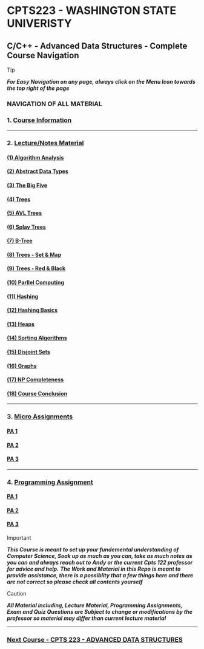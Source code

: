 
# CPTS223 - WASHINGTON STATE UNIVERISTY 
## C/C++ - Advanced Data Structures - Complete Course Navigation

> [!TIP]
> ***For Easy Navigation on any page, always click on the Menu Icon towards the top right of the page***

### NAVIGATION OF ALL MATERIAL 

### 1. [Course Information](https://github.com/MarkShinozaki/CPTS223-AdvancedDataStructuresInCpp/tree/Course-Information)

---

### 2. [Lecture/Notes Material](https://github.com/MarkShinozaki/CPTS223-AdvancedDataStructuresInCpp/tree/Lecture-Slides)
#### [(1) Algorithm Analysis](https://github.com/MarkShinozaki/CPTS223-AdvancedDataStructuresInCpp/tree/Lecture-Slides/(1)%20Algorithm%20Analysis) 

#### [(2) Abstract Data Types](https://github.com/MarkShinozaki/CPTS223-AdvancedDataStructuresInCpp/tree/Lecture-Slides/(2)%20Abstract%20Data%20Types) 

#### [(3) The Big Five ](https://github.com/MarkShinozaki/CPTS223-AdvancedDataStructuresInCpp/tree/Lecture-Slides/(3)%20The%20Big%20Five) 

#### [(4) Trees ](https://github.com/MarkShinozaki/CPTS223-AdvancedDataStructuresInCpp/tree/Lecture-Slides/(4)%20Trees) 

#### [(5) AVL Trees](https://github.com/MarkShinozaki/CPTS223-AdvancedDataStructuresInCpp/tree/Lecture-Slides/(5)%20AVL%20Trees) 

#### [(6) Splay Trees ](https://github.com/MarkShinozaki/CPTS223-AdvancedDataStructuresInCpp/tree/Lecture-Slides/(6)%20Splay%20Trees) 

#### [(7) B-Tree ](https://github.com/MarkShinozaki/CPTS223-AdvancedDataStructuresInCpp/tree/Lecture-Slides/(7)%20B-Tree) 

#### [(8) Trees - Set & Map ](https://github.com/MarkShinozaki/CPTS223-AdvancedDataStructuresInCpp/tree/Lecture-Slides/(8)%20Trees%20-%20Set%20%26%20Map) 

#### [(9) Trees - Red & Black ](https://github.com/MarkShinozaki/CPTS223-AdvancedDataStructuresInCpp/tree/Lecture-Slides/(9)%20Trees%20-%20Red-Black) 

#### [(10) Parllel Computing ](https://github.com/MarkShinozaki/CPTS223-AdvancedDataStructuresInCpp/tree/Lecture-Slides/(10)%20Parallel%20Computing) 

#### [(11) Hashing ](https://github.com/MarkShinozaki/CPTS223-AdvancedDataStructuresInCpp/tree/Lecture-Slides/(11)%20Hashing) 

#### [(12) Hashing Basics](https://github.com/MarkShinozaki/CPTS223-AdvancedDataStructuresInCpp/tree/Lecture-Slides/(12)%20Hashing%20Basics) 

#### [(13) Heaps ](https://github.com/MarkShinozaki/CPTS223-AdvancedDataStructuresInCpp/tree/Lecture-Slides/(13)%20Heaps) 

#### [(14) Sorting Algorithms ](https://github.com/MarkShinozaki/CPTS223-AdvancedDataStructuresInCpp/tree/Lecture-Slides/(14)%20Sorting%20Algorithms) 

#### [(15) Disjoint Sets ](https://github.com/MarkShinozaki/CPTS223-AdvancedDataStructuresInCpp/tree/Lecture-Slides/(15)%20Disjoint%20Sets) 

#### [(16) Graphs ](https://github.com/MarkShinozaki/CPTS223-AdvancedDataStructuresInCpp/tree/Lecture-Slides/(16)%20Graphs) 

#### [(17) NP Completeness ](https://github.com/MarkShinozaki/CPTS223-AdvancedDataStructuresInCpp/tree/Lecture-Slides/(17)%20NP-Completeness) 

#### [(18) Course Conclusion ](https://github.com/MarkShinozaki/CPTS223-AdvancedDataStructuresInCpp/tree/Lecture-Slides/(18)%20Course%20Conclusion) 

---

### 3. [Micro Assignments](https://github.com/MarkShinozaki/CPTS223-AdvancedDataStructuresInCpp/tree/Micro-Assignments)

#### [PA 1](https://github.com/MarkShinozaki/CPTS223-AdvancedDataStructuresInCpp/tree/Programming-Assignments/PA%201) 

#### [PA 2](https://github.com/MarkShinozaki/CPTS223-AdvancedDataStructuresInCpp/tree/Programming-Assignments/PA%202) 

#### [PA 3](https://github.com/MarkShinozaki/CPTS223-AdvancedDataStructuresInCpp/tree/Programming-Assignments/PA%203)

--- 

### 4. [Programming Assignment](https://github.com/MarkShinozaki/CPTS223-AdvancedDataStructuresInCpp/tree/Programming-Assignments)

#### [PA 1](https://github.com/MarkShinozaki/CPTS223-AdvancedDataStructuresInCpp/tree/Programming-Assignments/PA%201) 

#### [PA 2](https://github.com/MarkShinozaki/CPTS223-AdvancedDataStructuresInCpp/tree/Programming-Assignments/PA%202) 

#### [PA 3](https://github.com/MarkShinozaki/CPTS223-AdvancedDataStructuresInCpp/tree/Programming-Assignments/PA%203) 






> [!IMPORTANT]
> ***This Course is meant to set up your fundemental understanding of Computer Science, Soak up as much as you can, take as much notes as you can and always reach out to Andy or the current Cpts 122 professor for advice and help.***
> ***The Work and Material in this Repo is meant to provide assistance, there is a possiblity that a few things here and there are not correct so please check all contents yourself***

> [!CAUTION]
> ***All Material including, Lecture Material, Programming Assignments, Exam and Quiz Questions are Subject to change or modifications by the professor so material may differ than current lecture material***

---

### [Next Course - CPTS 223 - ADVANCED DATA STRUCTURES ](https://github.com/MarkShinozaki/CPTS223-AdvancedDataStructuresInCpp)
